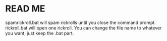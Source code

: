 # READ ME
 spamrickroll.bat will spam rickrolls until you close the command prompt.
 rickroll.bat will open one rickroll.
 You can change the file name to whatever you want, just keep the .bat part.
